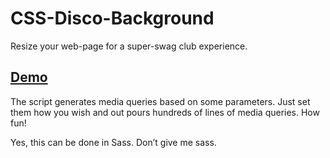 # CSS-Disco-Background
Resize your web-page for a super-swag club experience.
## [Demo](https://kdesimini.github.io/CSS-Disco-Background/)
The script generates media queries based on some parameters. Just set them how you wish and out pours hundreds of lines of media queries. How fun! 


Yes, this can be done in Sass. Don’t give me sass. 
